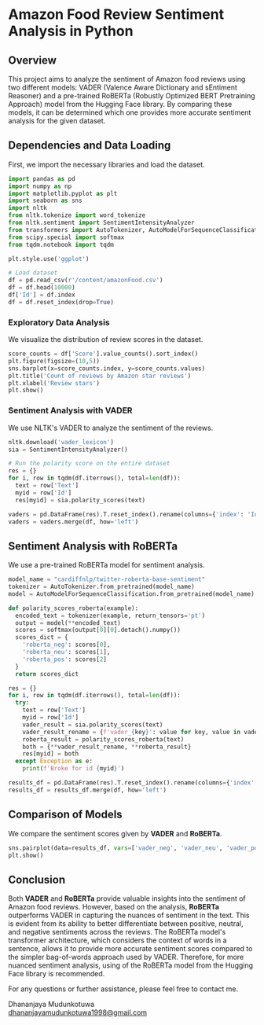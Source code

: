 # **Amazon Food Review Sentiment Analysis in Python**
## Overview
This project aims to analyze the sentiment of Amazon food reviews using two different models: VADER (Valence Aware Dictionary and sEntiment Reasoner) and a pre-trained RoBERTa (Robustly Optimized BERT Pretraining Approach) model from the Hugging Face library. By comparing these models, it can be determined which one provides more accurate sentiment analysis for the given dataset.
## Dependencies and Data Loading
First, we import the necessary libraries and load the dataset.

```python
import pandas as pd
import numpy as np
import matplotlib.pyplot as plt
import seaborn as sns
import nltk
from nltk.tokenize import word_tokenize
from nltk.sentiment import SentimentIntensityAnalyzer
from transformers import AutoTokenizer, AutoModelForSequenceClassification, pipeline
from scipy.special import softmax
from tqdm.notebook import tqdm

plt.style.use('ggplot')

# Load dataset
df = pd.read_csv(r'/content/amazonFood.csv')
df = df.head(10000)
df['Id'] = df.index
df = df.reset_index(drop=True)
```

### Exploratory Data Analysis
We visualize the distribution of review scores in the dataset.
```python
score_counts = df['Score'].value_counts().sort_index()
plt.figure(figsize=(10,5))
sns.barplot(x=score_counts.index, y=score_counts.values)
plt.title('Count of reviews by Amazon star reviews')
plt.xlabel('Review stars')
plt.show()
```
### Sentiment Analysis with VADER
We use NLTK's VADER to analyze the sentiment of the reviews.
```python
nltk.download('vader_lexicon')
sia = SentimentIntensityAnalyzer()

# Run the polarity score on the entire dataset
res = {}
for i, row in tqdm(df.iterrows(), total=len(df)):
  text = row['Text']
  myid = row['Id']
  res[myid] = sia.polarity_scores(text)

vaders = pd.DataFrame(res).T.reset_index().rename(columns={'index': 'Id'})
vaders = vaders.merge(df, how='left')
```

## Sentiment Analysis with RoBERTa
We use a pre-trained RoBERTa model for sentiment analysis.
```python
model_name = "cardiffnlp/twitter-roberta-base-sentiment"
tokenizer = AutoTokenizer.from_pretrained(model_name)
model = AutoModelForSequenceClassification.from_pretrained(model_name)

def polarity_scores_roberta(example):
  encoded_text = tokenizer(example, return_tensors='pt')
  output = model(**encoded_text)
  scores = softmax(output[0][0].detach().numpy())
  scores_dict = {
    'roberta_neg': scores[0],
    'roberta_neu': scores[1],
    'roberta_pos': scores[2]
  }
  return scores_dict

res = {}
for i, row in tqdm(df.iterrows(), total=len(df)):
  try:
    text = row['Text']
    myid = row['Id']
    vader_result = sia.polarity_scores(text)
    vader_result_rename = {f'vader_{key}': value for key, value in vader_result.items()}
    roberta_result = polarity_scores_roberta(text)
    both = {**vader_result_rename, **roberta_result}
    res[myid] = both
  except Exception as e:
    print(f'Broke for id {myid}')

results_df = pd.DataFrame(res).T.reset_index().rename(columns={'index': 'Id'})
results_df = results_df.merge(df, how='left')
```

## Comparison of Models
We compare the sentiment scores given by **VADER** and **RoBERTa**.
```python
sns.pairplot(data=results_df, vars=['vader_neg', 'vader_neu', 'vader_pos', 'roberta_neg', 'roberta_neu', 'roberta_pos'], hue='Score', palette='tab10')
plt.show()
```

## Conclusion
Both **VADER** and **RoBERTa** provide valuable insights into the sentiment of Amazon food reviews. However, based on the analysis, **RoBERTa** outperforms VADER in capturing the nuances of sentiment in the text. This is evident from its ability to better differentiate between positive, neutral, and negative sentiments across the reviews. The RoBERTa model's transformer architecture, which considers the context of words in a sentence, allows it to provide more accurate sentiment scores compared to the simpler bag-of-words approach used by VADER. Therefore, for more nuanced sentiment analysis, using of the RoBERTa model from the Hugging Face library is recommended.


For any questions or further assistance, please feel free to contact me.

Dhananjaya Mudunkotuwa  
dhananjayamudunkotuwa1998@gmail.com
